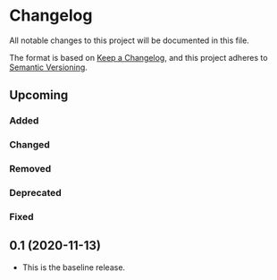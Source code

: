 # Changelog
All notable changes to this project will be documented in this file.

The format is based on [Keep a Changelog](https://keepachangelog.com/en/1.0.0/),
and this project adheres to [Semantic Versioning](https://semver.org/spec/v2.0.0.html).

## Upcoming

### Added
### Changed
### Removed
### Deprecated
### Fixed



## 0.1 (2020-11-13)
- This is the baseline release.
